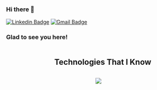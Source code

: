 ### Hi there 👋
[![Linkedin Badge](https://img.shields.io/badge/LinkedIn-blue?style=flat&logo=linkedin&labelColor=blue&link=https://www.linkedin.com/in/marlen-nahir-maraz-581657168/)](https://www.linkedin.com/in/marlen-nahir-maraz-581657168/) [![Gmail Badge](https://img.shields.io/badge/Gmail-red?style=flat-square&logo=Gmail&logoColor=white&link=mailto:marlen.maraz@gmail.com)](mailto:marlen.maraz@gmail.com) 

### Glad to see you here!

<div id="user-content-toc">
  <ul align="center">
    <summary><h2 style="display: inline-block">Technologies That I Know</h2></summary>
  </ul>
</div>
<!--tech stack icons-->
<p align="center">
  <a href="https://skillicons.dev">
    <img src="https://skillicons.dev/icons?i=github,md,mysql,py,vscode&perline=14" />
  </a>
</p>
<!--
[![Website Badge](https://img.shields.io/badge/-Website-47CCCC?style=flat&logo=Google-Chrome&logoColor=white&link=https://manumanoj.me)](https://manumanoj.me) [![Twitter Badge](https://img.shields.io/badge/-Twitter-1ca0f1?style=flat&labelColor=1ca0f1&logo=twitter&logoColor=white&link=https://twitter.com/manumanoj0010)](https://twitter.com/manumanoj0010) [![Instagram Badge](https://img.shields.io/badge/-Instagram-E4405F?style=flat&logo=instagram&logoColor=white&link=https://instagram.com/m.a.n.u.m.a.n.o.j/)](https://instagram.com/m.a.n.u.m.a.n.o.j) [![Facebook Badge](https://img.shields.io/badge/-Facebook-1877f2?style=flat&logo=facebook&logoColor=white&link=https://facebook.com/manumanoj0010)](https://facebook.com/manumanoj0010)
**nahirmaraz/nahirmaraz** is a ✨ _special_ ✨ repository because its `README.md` (this file) appears on your GitHub profile.

Here are some ideas to get you started:

- 🔭 I’m currently working on ...
- 🌱 I’m currently learning ...
- 👯 I’m looking to collaborate on ...
- 🤔 I’m looking for help with ...
- 💬 Ask me about ...
- 📫 How to reach me: ...
- 😄 Pronouns: ...
- ⚡ Fun fact: ...
-->


<svg width="72" height="72" viewBox="0 0 72 72" fill="none" xmlns="http://www.w3.org/2000/svg">
<path d="M70.4531 36H1.54688M60.6094 11.3906L11.3906 60.6094M60.6094 60.6094L11.3906 11.3906M36 1.54688V70.4531M35.4531 1.54688C26.3641 1.69116 17.7004 5.42159 11.3497 11.9254C4.99892 18.4292 1.47582 27.1792 1.54796 36.2691C1.62011 45.359 5.28166 54.052 11.7348 60.4542C18.188 66.8563 26.9098 70.4488 36 70.4488C45.0902 70.4488 53.812 66.8563 60.2652 60.4542C66.7183 54.052 70.3799 45.359 70.452 36.2691C70.5242 27.1792 67.0011 18.4292 60.6503 11.9254C54.2996 5.42159 45.6359 1.69116 36.5469 1.54688H35.4531ZM35.4531 9.20312C28.395 9.3472 21.6788 12.2707 16.7639 17.3384C11.849 22.4061 9.13248 29.2086 9.20452 36.2679C9.27656 43.3271 12.1314 50.0727 17.1487 55.0391C22.166 60.0055 28.9404 62.7913 36 62.7913C43.0596 62.7913 49.834 60.0055 54.8513 55.0391C59.8686 50.0727 62.7234 43.3271 62.7955 36.2679C62.8675 29.2086 60.151 22.4061 55.2361 17.3384C50.3212 12.2707 43.605 9.3472 36.5469 9.20312H35.4531ZM35.4531 16.8594C30.4261 17.0031 25.6577 19.1194 22.1786 22.7509C18.6996 26.3823 16.7895 31.2371 16.8613 36.2657C16.9332 41.2942 18.9812 46.0924 22.5626 49.623C26.144 53.1536 30.971 55.1328 36 55.1328C41.029 55.1328 45.856 53.1536 49.4374 49.623C53.0188 46.0924 55.0668 41.2942 55.1387 36.2657C55.2105 31.2371 53.3004 26.3823 49.8214 22.7509C46.3424 19.1194 41.5739 17.0031 36.5469 16.8594H35.4531ZM35.4531 24.5156C32.458 24.6584 29.6376 25.9669 27.5944 28.1615C25.5513 30.3562 24.4475 33.2629 24.5189 36.2605C24.5903 39.2581 25.8313 42.1089 27.9766 44.2038C30.122 46.2986 33.0015 47.4713 36 47.4713C38.9985 47.4713 41.878 46.2986 44.0234 44.2038C46.1687 42.1089 47.4097 39.2581 47.4811 36.2605C47.5525 33.2629 46.4487 30.3562 44.4056 28.1615C42.3624 25.9669 39.542 24.6584 36.5469 24.5156H35.4531ZM35.4531 32.1719C34.4952 32.3101 33.6253 32.8061 33.0183 33.5599C32.4113 34.3138 32.1124 35.2695 32.1817 36.2349C32.251 37.2002 32.6834 38.1035 33.3918 38.7629C34.1003 39.4223 35.0322 39.7889 36 39.7889C36.9678 39.7889 37.8997 39.4223 38.6082 38.7629C39.3166 38.1035 39.749 37.2002 39.8183 36.2349C39.8876 35.2695 39.5887 34.3138 38.9817 33.5599C38.3748 32.8061 37.5048 32.3101 36.5469 32.1719H35.4531Z" stroke="black" stroke-width="3"/>
<path d="M29.3139 5.13246L29.0115 3.92307L27.8965 4.48057L16.959 9.94932L15.8949 10.4814L16.6021 11.4381L35.078 36.4349L35.1102 36.5641L35.2701 36.6949L53.7896 61.7506L54.4798 62.6844L55.3009 61.8634L60.7696 56.3946L61.5509 55.6133L60.6957 54.9135L36.8898 35.4359L29.3139 5.13246Z" fill="#FF6600" stroke="black" stroke-width="2"/>
<path d="M10.5824 27.3854L9.29688 27.0025V28.3438V43.6562V44.9975L10.5824 44.6146L36.2855 36.9584L39.5029 36L36.2855 35.0416L10.5824 27.3854Z" fill="#FFCC00" stroke="black" stroke-width="2"/>
<path d="M39.2812 56.1406H40.4673L40.2669 54.9717L36.9856 35.831H35.0144L31.7331 54.9717L31.5327 56.1406H32.7188H39.2812Z" fill="#77FF77" stroke="black" stroke-width="2"/>
<path d="M35.049 35.6909L36.8466 36.5322L48.8779 17.3915L49.4396 16.4979L48.5169 15.9852L43.595 13.2508L42.5336 12.6612L42.1583 13.8159L35.049 35.6909Z" fill="#CCFF33" stroke="black" stroke-width="2"/>
<path d="M35.6061 35.0809L35.6619 35.2835L35.5528 35.1056L21.334 42.2149L20.2623 42.7508L20.9812 43.7094L22.6219 45.8969L23.2177 46.6913L24.0163 46.1011L36.3874 36.9572L44.3353 35.8975L45.4447 35.7496L45.1733 34.6637L44.6264 32.4762L44.3416 31.3371L43.2623 31.7996L35.6061 35.0809Z" fill="#0044FF" stroke="black" stroke-width="2"/>
</svg>

<p align="center">
<a href="https://www.linkedin.com/in/marlen-nahir-maraz-581657168/" target="blank"><img align="center" src="https://user-images.githubusercontent.com/88904952/234979284-68c11d7f-1acc-4f0c-ac78-044e1037d7b0.png" alt="linkedin" height="50" width="50" /></a>
</p>
